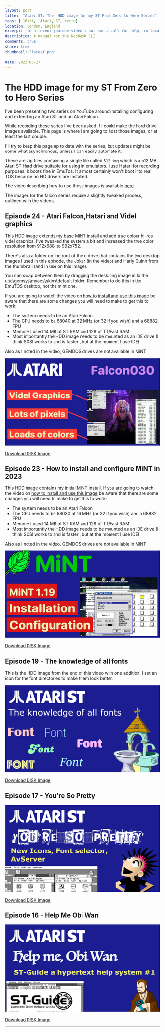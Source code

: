 ```yaml
---
layout: post
title:  "Atari ST: The  HDD image for my ST From Zero to Hero Series"
tags: [ 16bit,  Atari, ST, retro]
location: London, England
excerpt: "In a recent youtube video I put out a call for help, to locate a copy of the manual for the Atari ST app, NeoDesc CLI."
description: A manual for the NeoDesk CLI
comments: true
share: true
thumbnail: "latest.png"

date: 2023-05-27
---
```





# The  HDD image for my ST From Zero to Hero Series

I've been presenting two series on YouTube around installing configuring and extending an Atari ST and an Atari Falcon.

While recording these series I've been asked if I could make the hard drive images available. This page is where I am going to host those images, or at least the last couple.

I'll try to keep this page up to date with the series, but updates might be some what asynchronous, unless I can easily automate it.

These are zip files containing a single file called `512.img` which is a 512 MB Atari ST Hard drive suitable for using in emulators. I use Hatari
for recording purposes, it boots fine in EmuTos. It almost certainly won't boot into real TOS because no HD drivers are installed.

The video describing how to use these images is available [here](https://youtu.be/WRRTCyj7Xfs)

The images for the falcon series require a slightly tweaked process, outlined with the videos.


## Episode 24 - Atari Falcon,Hatari and Videl graphics 

This HDD image extends my base MiNT install and add true colour hi-res videl graphics. I've
tweaked the system a bit and increased the true color resolution from 912x688, to 992x752.

There's also a folder on the root of the c drive that contains the two desktop images I used in this
episode, the Joker (in the video) and Harly Quinn from the thumbnail (and in use on this image).

You can swap between them by dragging the desk.png image in to the u:\c\gemsys\myaes\skins\default
folder. Remember to do this in the EmuTOS desktop, not the mint one.

If you are going 
to watch the video on [how to install and use this image](https://youtu.be/WRRTCyj7Xfs)
be aware that there are some changes you will need to make to get this to work:

- The system needs to be an Atari Falcon
- The CPU needs to be 68040 at 32 MHz (or 32 if you wish) and a 68882 FPU
- Memory I used 14 MB of ST RAM and 128 of TT/Fast RAM
- Most importantly the HDD image needs to be mounted as an IDE drive (I think SCSI works to and is faster , but at the moment I use IDE)

Also as I noted in the video, GEMDOS drives are not available in MiNT

![Thumbnail for the episode](../thumbs/ep-024-videl.png)

<div class="downloadButton">
    <a href="{{ site.baseurl }}/hdd/ep_024_hdd_img.zip" class="downloadLink" >Download DISK Image </a>
</div>



## Episode 23 - How to install and configure MiNT in 2023 

This HDD image contains my initial MiNT install. If you are going to watch the video on [how to install and use this image](https://youtu.be/WRRTCyj7Xfs)
be aware that there are some changes you will need to make to get this to work:

- The system needs to be an Atari Falcon
- The CPU needs to be 68030 at 16 MHz (or 32 if you wish) and a 68882 FPU
- Memory I used 14 MB of ST RAM and 128 of TT/Fast RAM
- Most importantly the HDD image needs to be mounted as an IDE drive (I think SCSI works to and is faster , but at the moment I use IDE)

Also as I noted in the video, GEMDOS drives are not available in MiNT

![Thumbnail for the episode](../thumbs/ep-023-mint-install.png)

<div class="downloadButton">
    <a href="{{ site.baseurl }}/hdd/ep_023_hdd_img.zip" class="downloadLink" >Download DISK Image </a>
</div>


## Episode 19 - The knowledge of all fonts

This is the HDD image from the end of this video with one addition. I set an icon for the font directories to make them look better.

![Thumbnail for the episode](../thumbs/ep-019-fonts.png)

<div class="downloadButton">
    <a href="{{ site.baseurl }}/hdd/ep_019_hdd_img.zip" class="downloadLink" >Download DISK Image </a>
</div>


## Episode 17 - You're So Pretty

![Thumbnail for the episode](../thumbs/ep-017-pretty.png)

<div class="downloadButton">
    <a href="{{ site.baseurl }}/hdd/ep_017_hdd_img.zip" class="downloadLink" >Download DISK Image </a>
</div>


## Episode 16 - Help Me Obi Wan

![Thumbnail for the episode](../thumbs/ep-016-obi.png)

<div class="downloadButton">
    <a href="{{ site.baseurl }}/hdd/ep_016_hdd_img.zip" class="downloadLink" >Download DISK Image </a>
</div>



---

